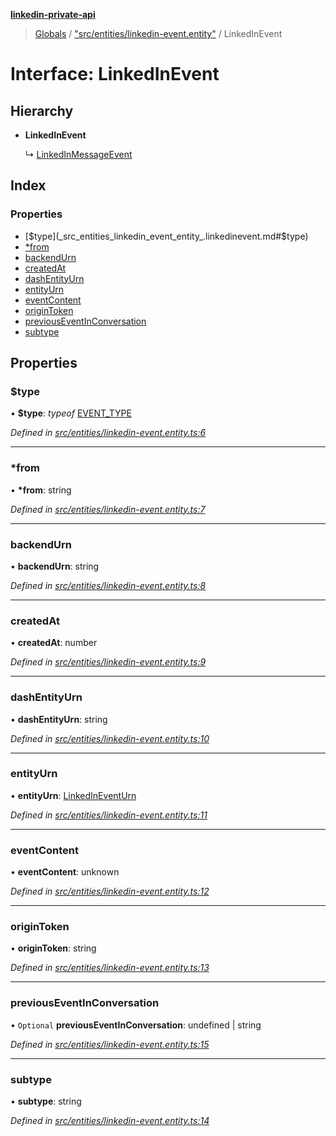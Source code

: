 **[linkedin-private-api](../README.md)**

> [Globals](../globals.md) / ["src/entities/linkedin-event.entity"](../modules/_src_entities_linkedin_event_entity_.md) / LinkedInEvent

# Interface: LinkedInEvent

## Hierarchy

- **LinkedInEvent**

  ↳ [LinkedInMessageEvent](_src_entities_linkedin_message_event_entity_.linkedinmessageevent.md)

## Index

### Properties

- [$type](_src_entities_linkedin_event_entity_.linkedinevent.md#$type)
- [\*from](_src_entities_linkedin_event_entity_.linkedinevent.md#*from)
- [backendUrn](_src_entities_linkedin_event_entity_.linkedinevent.md#backendurn)
- [createdAt](_src_entities_linkedin_event_entity_.linkedinevent.md#createdat)
- [dashEntityUrn](_src_entities_linkedin_event_entity_.linkedinevent.md#dashentityurn)
- [entityUrn](_src_entities_linkedin_event_entity_.linkedinevent.md#entityurn)
- [eventContent](_src_entities_linkedin_event_entity_.linkedinevent.md#eventcontent)
- [originToken](_src_entities_linkedin_event_entity_.linkedinevent.md#origintoken)
- [previousEventInConversation](_src_entities_linkedin_event_entity_.linkedinevent.md#previouseventinconversation)
- [subtype](_src_entities_linkedin_event_entity_.linkedinevent.md#subtype)

## Properties

### $type

• **$type**: _typeof_ [EVENT_TYPE](../modules/_src_entities_linkedin_event_entity_.md#event_type)

_Defined in [src/entities/linkedin-event.entity.ts:6](https://github.com/david1asher/linkedin-private-api/blob/8f509eb/src/entities/linkedin-event.entity.ts#L6)_

---

### \*from

• **\*from**: string

_Defined in [src/entities/linkedin-event.entity.ts:7](https://github.com/david1asher/linkedin-private-api/blob/8f509eb/src/entities/linkedin-event.entity.ts#L7)_

---

### backendUrn

• **backendUrn**: string

_Defined in [src/entities/linkedin-event.entity.ts:8](https://github.com/david1asher/linkedin-private-api/blob/8f509eb/src/entities/linkedin-event.entity.ts#L8)_

---

### createdAt

• **createdAt**: number

_Defined in [src/entities/linkedin-event.entity.ts:9](https://github.com/david1asher/linkedin-private-api/blob/8f509eb/src/entities/linkedin-event.entity.ts#L9)_

---

### dashEntityUrn

• **dashEntityUrn**: string

_Defined in [src/entities/linkedin-event.entity.ts:10](https://github.com/david1asher/linkedin-private-api/blob/8f509eb/src/entities/linkedin-event.entity.ts#L10)_

---

### entityUrn

• **entityUrn**: [LinkedInEventUrn](../modules/_src_entities_linkedin_event_entity_.md#linkedineventurn)

_Defined in [src/entities/linkedin-event.entity.ts:11](https://github.com/david1asher/linkedin-private-api/blob/8f509eb/src/entities/linkedin-event.entity.ts#L11)_

---

### eventContent

• **eventContent**: unknown

_Defined in [src/entities/linkedin-event.entity.ts:12](https://github.com/david1asher/linkedin-private-api/blob/8f509eb/src/entities/linkedin-event.entity.ts#L12)_

---

### originToken

• **originToken**: string

_Defined in [src/entities/linkedin-event.entity.ts:13](https://github.com/david1asher/linkedin-private-api/blob/8f509eb/src/entities/linkedin-event.entity.ts#L13)_

---

### previousEventInConversation

• `Optional` **previousEventInConversation**: undefined \| string

_Defined in [src/entities/linkedin-event.entity.ts:15](https://github.com/david1asher/linkedin-private-api/blob/8f509eb/src/entities/linkedin-event.entity.ts#L15)_

---

### subtype

• **subtype**: string

_Defined in [src/entities/linkedin-event.entity.ts:14](https://github.com/david1asher/linkedin-private-api/blob/8f509eb/src/entities/linkedin-event.entity.ts#L14)_
